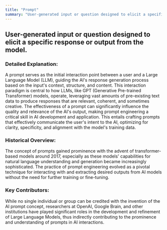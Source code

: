```yaml
---
title: "Prompt"
summary: "User-generated input or question designed to elicit a specific response or output from the model."
---
```


## User-generated input or question designed to elicit a specific response or output from the model.

### Detailed Explanation:

A prompt serves as the initial interaction point between a user and a Large Language Model (LLM), guiding the AI's response generation process based on the input's context, structure, and content. This interaction paradigm is central to how LLMs, like GPT (Generative Pre-trained Transformer) models, operate, leveraging vast amounts of pre-existing text data to produce responses that are relevant, coherent, and sometimes creative. The effectiveness of a prompt can significantly influence the quality and relevance of the AI's output, making prompt engineering a critical skill in AI development and application. This entails crafting prompts that effectively communicate the user's intent to the AI, optimizing for clarity, specificity, and alignment with the model's training data.

### Historical Overview:

The concept of prompts gained prominence with the advent of transformer-based models around 2017, especially as these models' capabilities for natural language understanding and generation became increasingly sophisticated. The practice of prompt engineering evolved as a pivotal technique for interacting with and extracting desired outputs from AI models without the need for further training or fine-tuning.

### Key Contributors:

While no single individual or group can be credited with the invention of the AI prompt concept, researchers at OpenAI, Google Brain, and other institutions have played significant roles in the development and refinement of Large Language Models, thus indirectly contributing to the prominence and understanding of prompts in AI interactions.

